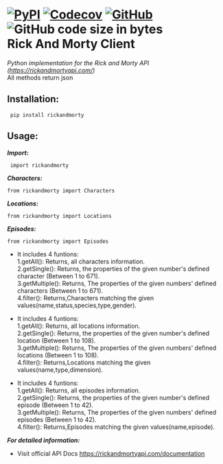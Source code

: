 [![PyPI](https://img.shields.io/pypi/v/rickandmorty?color=important)](https://pypi.org/project/rickandmorty/)
[![Codecov](https://img.shields.io/codecov/c/github/DogukanBaloglu/rickandmorty?color=brightgreen)](https://github.com/DogukanBaloglu/rickandmorty/actions/runs/226808122)
[![GitHub](https://img.shields.io/github/license/DogukanBaloglu/rickandmorty?color=yellow)](https://github.com/DogukanBaloglu/rickandmorty/blob/master/LICENSE)
![GitHub code size in bytes](https://img.shields.io/github/languages/code-size/DogukanBaloglu/rickandmorty)  
 Rick And Morty Client 
=======================
 
  *Python implementation for the Rick and Morty API (https://rickandmortyapi.com/)*    
 All methods return json   
 ## Installation: 
  
     pip install rickandmorty
      
 ## Usage:
  
  ***Import:***  
  
     import rickandmorty 
  
 
 ***Characters:***

    from rickandmorty import Characters
    
  
 ***Locations:***

    from rickandmorty import Locations
    

 ***Episodes:***

    from rickandmorty import Episodes
    
    
 
  
   - It includes 4 funtions:  
  1.getAll(): Returns, all characters information.    
  2.getSingle(): Returns, the properties of the given number's defined character (Between 1 to 671).        
  3.getMultiple(): Returns, The properties of the given numbers' defined characters (Between 1 to 671).        
  4.filter(): Returns,Characters matching the given values(name,status,species,type,gender).  
  
   - It includes 4 funtions:  
  1.getAll(): Returns, all locations information.      
  2.getSingle(): Returns, the properties of the given number's defined location (Between 1 to 108).          
  3.getMultiple(): Returns, The properties of the given numbers' defined locations (Between 1 to 108).          
  4.filter(): Returns,Locations matching the given values(name,type,dimension).  
  
   - It includes 4 funtions:  
  1.getAll(): Returns, all episodes information.    
  2.getSingle(): Returns, the properties of the given number's defined episode (Between 1 to 42).        
  3.getMultiple(): Returns, The properties of the given numbers' defined episodes (Between 1 to 42).        
  4.filter(): Returns,Episodes matching the given values(name,episode). 
  
  ***For detailed information:***  
  - Visit official API Docs https://rickandmortyapi.com/documentation
